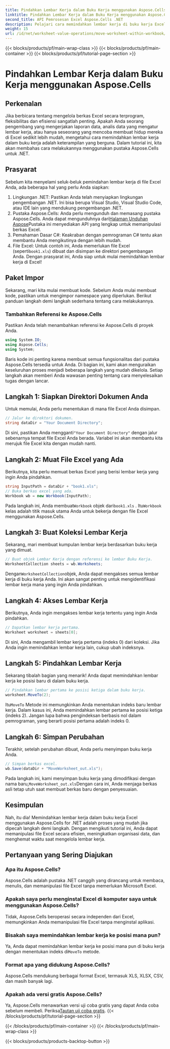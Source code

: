 ```yaml
---
title: Pindahkan Lembar Kerja dalam Buku Kerja menggunakan Aspose.Cells
linktitle: Pindahkan Lembar Kerja dalam Buku Kerja menggunakan Aspose.Cells
second_title: API Pemrosesan Excel Aspose.Cells .NET
description: Pelajari cara memindahkan lembar kerja di buku kerja Excel menggunakan Aspose.Cells for .NET dengan tutorial langkah demi langkah ini. Tingkatkan pengelolaan berkas Excel Anda.
weight: 15
url: /id/net/worksheet-value-operations/move-worksheet-within-workbook/
---
```


{{< blocks/products/pf/main-wrap-class >}}
{{< blocks/products/pf/main-container >}}
{{< blocks/products/pf/tutorial-page-section >}}

# Pindahkan Lembar Kerja dalam Buku Kerja menggunakan Aspose.Cells

## Perkenalan
Jika berbicara tentang mengelola berkas Excel secara terprogram, fleksibilitas dan efisiensi sangatlah penting. Apakah Anda seorang pengembang yang mengerjakan laporan data, analis data yang mengatur lembar kerja, atau hanya seseorang yang mencoba membuat hidup mereka di Excel sedikit lebih mudah, mengetahui cara memindahkan lembar kerja dalam buku kerja adalah keterampilan yang berguna. Dalam tutorial ini, kita akan membahas cara melakukannya menggunakan pustaka Aspose.Cells untuk .NET. 
## Prasyarat
Sebelum kita menyelami seluk-beluk pemindahan lembar kerja di file Excel Anda, ada beberapa hal yang perlu Anda siapkan:
1. Lingkungan .NET: Pastikan Anda telah menyiapkan lingkungan pengembangan .NET. Ini bisa berupa Visual Studio, Visual Studio Code, atau IDE lain yang mendukung pengembangan .NET.
2. Pustaka Aspose.Cells: Anda perlu mengunduh dan memasang pustaka Aspose.Cells. Anda dapat mengunduhnya dari[Halaman Unduhan Aspose](https://releases.aspose.com/cells/net/)Pustaka ini menyediakan API yang lengkap untuk memanipulasi berkas Excel.
3. Pemahaman Dasar C#: Keakraban dengan pemrograman C# tentu akan membantu Anda mengikutinya dengan lebih mudah.
4.  File Excel: Untuk contoh ini, Anda memerlukan file Excel (seperti`book1.xls`) dibuat dan disimpan ke direktori pengembangan Anda.
Dengan prasyarat ini, Anda siap untuk mulai memindahkan lembar kerja di Excel!
## Paket Impor 
Sekarang, mari kita mulai membuat kode. Sebelum Anda mulai membuat kode, pastikan untuk mengimpor namespace yang diperlukan. Berikut panduan langkah demi langkah sederhana tentang cara melakukannya.
### Tambahkan Referensi ke Aspose.Cells
Pastikan Anda telah menambahkan referensi ke Aspose.Cells di proyek Anda.
```csharp
using System.IO;
using Aspose.Cells;
using System;
```
Baris kode ini penting karena membuat semua fungsionalitas dari pustaka Aspose.Cells tersedia untuk Anda.
Di bagian ini, kami akan menguraikan keseluruhan proses menjadi beberapa langkah yang mudah dikelola. Setiap langkah akan memberi Anda wawasan penting tentang cara menyelesaikan tugas dengan lancar.
## Langkah 1: Siapkan Direktori Dokumen Anda
Untuk memulai, Anda perlu menentukan di mana file Excel Anda disimpan.
```csharp
// Jalur ke direktori dokumen.
string dataDir = "Your Document Directory";
```
 Di sini, pastikan Anda mengganti`"Your Document Directory"` dengan jalur sebenarnya tempat file Excel Anda berada. Variabel ini akan membantu kita merujuk file Excel kita dengan mudah nanti.
## Langkah 2: Muat File Excel yang Ada
Berikutnya, kita perlu memuat berkas Excel yang berisi lembar kerja yang ingin Anda pindahkan.
```csharp
string InputPath = dataDir + "book1.xls";
// Buka berkas excel yang ada.
Workbook wb = new Workbook(InputPath);
```
 Pada langkah ini, Anda membuat`Workbook` objek dari`book1.xls` . Itu`Workbook` kelas adalah titik masuk utama Anda untuk bekerja dengan file Excel menggunakan Aspose.Cells.
## Langkah 3: Buat Koleksi Lembar Kerja
Sekarang, mari membuat kumpulan lembar kerja berdasarkan buku kerja yang dimuat.
```csharp
// Buat objek Lembar Kerja dengan referensi ke lembar Buku Kerja.
WorksheetCollection sheets = wb.Worksheets;
```
 Dengan`WorksheetCollection`objek, Anda dapat mengakses semua lembar kerja di buku kerja Anda. Ini akan sangat penting untuk mengidentifikasi lembar kerja mana yang ingin Anda pindahkan.
## Langkah 4: Akses Lembar Kerja
Berikutnya, Anda ingin mengakses lembar kerja tertentu yang ingin Anda pindahkan.
```csharp
// Dapatkan lembar kerja pertama.
Worksheet worksheet = sheets[0];
```
Di sini, Anda mengambil lembar kerja pertama (indeks 0) dari koleksi. Jika Anda ingin memindahkan lembar kerja lain, cukup ubah indeksnya.
## Langkah 5: Pindahkan Lembar Kerja
Sekarang tibalah bagian yang menarik! Anda dapat memindahkan lembar kerja ke posisi baru di dalam buku kerja.
```csharp
// Pindahkan lembar pertama ke posisi ketiga dalam buku kerja.
worksheet.MoveTo(2);
```
 Itu`MoveTo` Metode ini memungkinkan Anda menentukan indeks baru lembar kerja. Dalam kasus ini, Anda memindahkan lembar pertama ke posisi ketiga (indeks 2). Jangan lupa bahwa pengindeksan berbasis nol dalam pemrograman, yang berarti posisi pertama adalah indeks 0.
## Langkah 6: Simpan Perubahan
Terakhir, setelah perubahan dibuat, Anda perlu menyimpan buku kerja Anda.
```csharp
// Simpan berkas excel.
wb.Save(dataDir + "MoveWorksheet_out.xls");
```
 Pada langkah ini, kami menyimpan buku kerja yang dimodifikasi dengan nama baru,`MoveWorksheet_out.xls`Dengan cara ini, Anda menjaga berkas asli tetap utuh saat membuat berkas baru dengan penyesuaian.
## Kesimpulan
Nah, itu dia! Memindahkan lembar kerja dalam buku kerja Excel menggunakan Aspose.Cells for .NET adalah proses yang mudah jika dipecah langkah demi langkah. Dengan mengikuti tutorial ini, Anda dapat memanipulasi file Excel secara efisien, meningkatkan organisasi data, dan menghemat waktu saat mengelola lembar kerja.
## Pertanyaan yang Sering Diajukan
### Apa itu Aspose.Cells?  
Aspose.Cells adalah pustaka .NET canggih yang dirancang untuk membaca, menulis, dan memanipulasi file Excel tanpa memerlukan Microsoft Excel.
### Apakah saya perlu menginstal Excel di komputer saya untuk menggunakan Aspose.Cells?  
Tidak, Aspose.Cells beroperasi secara independen dari Excel, memungkinkan Anda memanipulasi file Excel tanpa menginstal aplikasi.
### Bisakah saya memindahkan lembar kerja ke posisi mana pun?  
 Ya, Anda dapat memindahkan lembar kerja ke posisi mana pun di buku kerja dengan menentukan indeks di`MoveTo` metode.
### Format apa yang didukung Aspose.Cells?  
Aspose.Cells mendukung berbagai format Excel, termasuk XLS, XLSX, CSV, dan masih banyak lagi.
### Apakah ada versi gratis Aspose.Cells?  
Ya, Aspose.Cells menawarkan versi uji coba gratis yang dapat Anda coba sebelum membeli. Periksa[Tautan uji coba gratis](https://releases.aspose.com/).
{{< /blocks/products/pf/tutorial-page-section >}}

{{< /blocks/products/pf/main-container >}}
{{< /blocks/products/pf/main-wrap-class >}}

{{< blocks/products/products-backtop-button >}}
